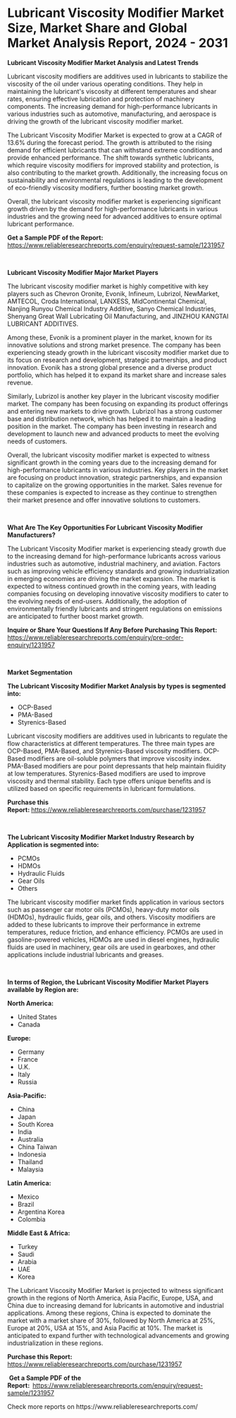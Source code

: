 <p><h1>Lubricant Viscosity Modifier Market Size, Market Share and Global Market Analysis Report, 2024 - 2031</h1></p><p><strong>Lubricant Viscosity Modifier Market Analysis and Latest Trends</strong></p>
<p><p>Lubricant viscosity modifiers are additives used in lubricants to stabilize the viscosity of the oil under various operating conditions. They help in maintaining the lubricant's viscosity at different temperatures and shear rates, ensuring effective lubrication and protection of machinery components. The increasing demand for high-performance lubricants in various industries such as automotive, manufacturing, and aerospace is driving the growth of the lubricant viscosity modifier market.</p><p>The Lubricant Viscosity Modifier Market is expected to grow at a CAGR of 13.6% during the forecast period. The growth is attributed to the rising demand for efficient lubricants that can withstand extreme conditions and provide enhanced performance. The shift towards synthetic lubricants, which require viscosity modifiers for improved stability and protection, is also contributing to the market growth. Additionally, the increasing focus on sustainability and environmental regulations is leading to the development of eco-friendly viscosity modifiers, further boosting market growth.</p><p>Overall, the lubricant viscosity modifier market is experiencing significant growth driven by the demand for high-performance lubricants in various industries and the growing need for advanced additives to ensure optimal lubricant performance.</p></p>
<p><strong>Get a Sample PDF of the Report:&nbsp;</strong> <a href="https://www.reliableresearchreports.com/enquiry/request-sample/1231957">https://www.reliableresearchreports.com/enquiry/request-sample/1231957</a></p>
<p>&nbsp;</p>
<p><strong>Lubricant Viscosity Modifier Major Market Players</strong></p>
<p><p>The lubricant viscosity modifier market is highly competitive with key players such as Chevron Oronite, Evonik, Infineum, Lubrizol, NewMarket, AMTECOL, Croda International, LANXESS, MidContinental Chemical, Nanjing Runyou Chemical Industry Additive, Sanyo Chemical Industries, Shenyang Great Wall Lubricating Oil Manufacturing, and JINZHOU KANGTAI LUBRICANT ADDITIVES.</p><p>Among these, Evonik is a prominent player in the market, known for its innovative solutions and strong market presence. The company has been experiencing steady growth in the lubricant viscosity modifier market due to its focus on research and development, strategic partnerships, and product innovation. Evonik has a strong global presence and a diverse product portfolio, which has helped it to expand its market share and increase sales revenue.</p><p>Similarly, Lubrizol is another key player in the lubricant viscosity modifier market. The company has been focusing on expanding its product offerings and entering new markets to drive growth. Lubrizol has a strong customer base and distribution network, which has helped it to maintain a leading position in the market. The company has been investing in research and development to launch new and advanced products to meet the evolving needs of customers.</p><p>Overall, the lubricant viscosity modifier market is expected to witness significant growth in the coming years due to the increasing demand for high-performance lubricants in various industries. Key players in the market are focusing on product innovation, strategic partnerships, and expansion to capitalize on the growing opportunities in the market. Sales revenue for these companies is expected to increase as they continue to strengthen their market presence and offer innovative solutions to customers.</p></p>
<p>&nbsp;</p>
<p><strong>What Are The Key Opportunities For Lubricant Viscosity Modifier Manufacturers?</strong></p>
<p><p>The Lubricant Viscosity Modifier market is experiencing steady growth due to the increasing demand for high-performance lubricants across various industries such as automotive, industrial machinery, and aviation. Factors such as improving vehicle efficiency standards and growing industrialization in emerging economies are driving the market expansion. The market is expected to witness continued growth in the coming years, with leading companies focusing on developing innovative viscosity modifiers to cater to the evolving needs of end-users. Additionally, the adoption of environmentally friendly lubricants and stringent regulations on emissions are anticipated to further boost market growth.</p></p>
<p><strong>Inquire or Share Your Questions If Any Before Purchasing This Report:</strong> <a href="https://www.reliableresearchreports.com/enquiry/pre-order-enquiry/1231957">https://www.reliableresearchreports.com/enquiry/pre-order-enquiry/1231957</a></p>
<p>&nbsp;</p>
<p><strong>Market Segmentation</strong></p>
<p><strong>The Lubricant Viscosity Modifier Market Analysis by types is segmented into:</strong></p>
<p><ul><li>OCP-Based</li><li>PMA-Based</li><li>Styrenics-Based</li></ul></p>
<p><p>Lubricant viscosity modifiers are additives used in lubricants to regulate the flow characteristics at different temperatures. The three main types are OCP-Based, PMA-Based, and Styrenics-Based viscosity modifiers. OCP-Based modifiers are oil-soluble polymers that improve viscosity index. PMA-Based modifiers are pour point depressants that help maintain fluidity at low temperatures. Styrenics-Based modifiers are used to improve viscosity and thermal stability. Each type offers unique benefits and is utilized based on specific requirements in lubricant formulations.</p></p>
<p><strong>Purchase this Report:&nbsp;</strong><a href="https://www.reliableresearchreports.com/purchase/1231957">https://www.reliableresearchreports.com/purchase/1231957</a></p>
<p>&nbsp;</p>
<p><strong>The Lubricant Viscosity Modifier Market Industry Research by Application is segmented into:</strong></p>
<p><ul><li>PCMOs</li><li>HDMOs</li><li>Hydraulic Fluids</li><li>Gear Oils</li><li>Others</li></ul></p>
<p><p>The lubricant viscosity modifier market finds application in various sectors such as passenger car motor oils (PCMOs), heavy-duty motor oils (HDMOs), hydraulic fluids, gear oils, and others. Viscosity modifiers are added to these lubricants to improve their performance in extreme temperatures, reduce friction, and enhance efficiency. PCMOs are used in gasoline-powered vehicles, HDMOs are used in diesel engines, hydraulic fluids are used in machinery, gear oils are used in gearboxes, and other applications include industrial lubricants and greases.</p></p>
<p>&nbsp;</p>
<p><strong>In terms of Region, the Lubricant Viscosity Modifier Market Players available by Region are:</strong></p>
<p>
    <p> <strong> North America: </strong>
        <ul>
            <li>United States</li>
            <li>Canada</li>
        </ul>
        </p> 
    <p> <strong> Europe: </strong>
        <ul>
            <li>Germany</li>
            <li>France</li>
            <li>U.K.</li>
            <li>Italy</li>
            <li>Russia</li>
        </ul>
        </p> 
    <p> <strong> Asia-Pacific: </strong>
        <ul>
            <li>China</li>
            <li>Japan</li>
            <li>South Korea</li>
            <li>India</li>
            <li>Australia</li>
            <li>China Taiwan</li>
            <li>Indonesia</li>
            <li>Thailand</li>
            <li>Malaysia</li>
        </ul>
        </p> 
    <p> <strong> Latin America: </strong>
        <ul>
            <li>Mexico</li>
            <li>Brazil</li>
            <li>Argentina Korea</li>
            <li>Colombia</li>
        </ul>
        </p> 
    <p> <strong> Middle East & Africa: </strong>
        <ul>
            <li>Turkey</li>
            <li>Saudi</li>
            <li>Arabia</li>
            <li>UAE</li>
            <li>Korea</li>
        </ul>
    </p>
    </p>
<p><p>The Lubricant Viscosity Modifier Market is projected to witness significant growth in the regions of North America, Asia Pacific, Europe, USA, and China due to increasing demand for lubricants in automotive and industrial applications. Among these regions, China is expected to dominate the market with a market share of 30%, followed by North America at 25%, Europe at 20%, USA at 15%, and Asia Pacific at 10%. The market is anticipated to expand further with technological advancements and growing industrialization in these regions.</p></p>
<p><strong>Purchase this Report: </strong><a href="https://www.reliableresearchreports.com/purchase/1231957">https://www.reliableresearchreports.com/purchase/1231957</a></p>
<p>&nbsp;<strong>Get a Sample PDF of the Report:&nbsp;&nbsp;</strong><a href="https://www.reliableresearchreports.com/enquiry/request-sample/1231957">https://www.reliableresearchreports.com/enquiry/request-sample/1231957</a></p>
<p><strong></strong></p>
<p>Check more reports on https://www.reliableresearchreports.com/</p>